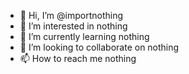 - 👋 Hi, I’m @importnothing
- 👀 I’m interested in nothing
- 🌱 I’m currently learning nothing
- 💞️ I’m looking to collaborate on nothing
- 📫 How to reach me nothing

<!---
importnothing/importnothing is a ✨ special ✨ repository because its `README.md` (this file) appears on your GitHub profile.
You can click the Preview link to take a look at your changes.
--->
